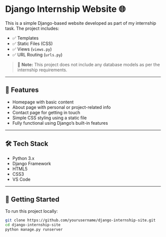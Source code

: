 # Django Internship Website 🌐

This is a simple Django-based website developed as part of my internship task. The project includes:

- ✅ Templates
- ✅ Static Files (CSS)
- ✅ Views (`views.py`)
- ✅ URL Routing (`urls.py`)

> 📌 **Note:** This project does not include any database models as per the internship requirements.

---

## 📁 Features

- Homepage with basic content
- About page with personal or project-related info
- Contact page for getting in touch
- Simple CSS styling using a static file
- Fully functional using Django’s built-in features

---

## 🛠️ Tech Stack

- Python 3.x
- Django Framework
- HTML5
- CSS3
- VS Code

---

## 🚀 Getting Started

To run this project locally:

```bash
git clone https://github.com/yourusername/django-internship-site.git
cd django-internship-site
python manage.py runserver